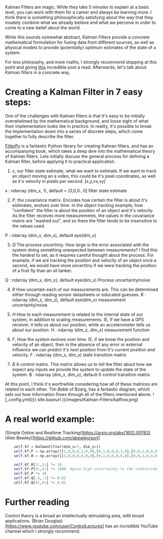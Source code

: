 
Kalman Filters are magic. While they take 5 minutes to explain at a basic level, you can work with them for a career and always be learning more. I think there is something philosophically satisfying about the way that they innately combine what we already believe and what we perceive in order to come to a new belief about the world.

While this sounds somewhat abstract, Kalman Filters provide a concrete mathematical formulation for fusing data from different sources, as well as physical models to provide (potentially) optimum estimates of the state of a system.

For less philosophy, and more maths, I strongly recommend stopping at this point and giving [this](https://www.bzarg.com/p/how-a-kalman-filter-works-in-pictures/) incredible post a read. Afterwards, let's talk about Kalman filters in a concrete way,  


Creating a Kalman Filter in 7 easy steps:
===============
One of the challenges with Kalman filters is that it's easy to be initially overwhelmed by the mathematical background, and loose sight of what their implementation looks like in practice. In reality, it's possible to break the implementation down into a series of discrete steps, which come together to fully describe the filter.


[FilterPy](https://filterpy.readthedocs.io/en/latest/) is a fantastic Python library for creating Kalman filters, and has an accompanying book, which takes a deep dive into the mathematical theory of Kalman filters. Lets initially discuss the general process for defining a Kalman filter, before applying it to practical application.



1. *x*, our filter state estimate, what we want to estimate.
If we want to track an object moving an a video, this could be it's pixel coordinates, as well as it's velocity in pixels per second.
[x,y,vx,vy]

x : ndarray (dim_x, 1), default = [0,0,0…0]
filter state estimate

2. *P*, the covariance matrix. Encodes how certain the filter is about it's estimates, evolves over time. In the object tracking example, how "confident" the filter is about the position of an object and it's velocity.  As the filter receives more measurements, the values in the covariance matrix are "washed out", and so there the filter tends to be insensitive to the values used.

P : ndarray (dim_x, dim_x), default eye(dim_x)

3. *Q* The process uncertinty. How large is the error associated with the system doing something unexpected between measurements? I find this the hardest to set, as it requires careful thought about the process. For example, if we are tracking the position and velocity of an object once a second, we would have more uncertitny if we were tracking the position of a fruit fly than an oil tanker. 

Q : ndarray (dim_x, dim_x), default eye(dim_x)
Process uncertainty/noise

4. *R* How uncertain each of our measurements are. This can be determined either through reading sensor datasheets or educated guesses.
R : ndarray (dim_z, dim_z), default eye(dim_x)
measurement uncertainty/noise.

5. *H* How to each measurement is related to the internal state of our system, in addition to scaling measurements. IE, If we have a GPS receiver, it tells us about our position, while an accelerometer tells us about our position.
H : ndarray (dim_z, dim_x)
measurement function

6. *F*, How the system evolves over time. IE, if we know the position and velocity of an object, then in the absence of any error or external influence we can predict it's next position from it's current position and velocity.
F : ndarray (dim_x, dim_x)
state transition matrix

7. *B* A control matrix. This matrix allows us to tell the filter about how we expect any inputs we provide the system to update the state of the system. 
B : ndarray (dim_x, dim_u), default 0
control transition matrix


At this point, I think it's worthwhile considering how all of these matrices are related to each other.
*Tim Babb* of Bzarg, has a fantastic diagram, which sets out how information flows through all of the filters mentioned above. 
![_config.yml]({{ site.baseurl }}/images/Kalman-Filters/kalflow.png)








A real world example:
===============


(Simple Online and Realtime Tracking)[https://arxiv.org/abs/1602.00763]
(Alex Bewley)[https://github.com/abewley/sort]

```python
    self.kf = KalmanFilter(dim_x=7, dim_z=4)
    self.kf.F = np.array([[1,0,0,0,1,0,0],[0,1,0,0,0,1,0],[0,0,1,0,0,0,1],[0,0,0,1,0,0,0],  [0,0,0,0,1,0,0],[0,0,0,0,0,1,0],[0,0,0,0,0,0,1]])
    self.kf.H = np.array([[1,0,0,0,0,0,0],[0,1,0,0,0,0,0],[0,0,1,0,0,0,0],[0,0,0,1,0,0,0]])

    self.kf.R[2:,2:] *= 10.
    self.kf.P[4:,4:] *= 1000. #give high uncertainty to the unobservable initial velocities
    self.kf.P *= 10.
    self.kf.Q[-1,-1] *= 0.01
    self.kf.Q[4:,4:] *= 0.01
```


Further reading
===============
Control theory is a broad an intellectually stimulating area, with broad applications.  (Brian Douglas)[https://www.youtube.com/user/ControlLectures] has an incredible YouTube channel which I strongly recommend. 


